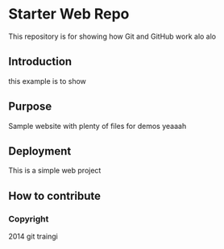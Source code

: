 # Starter Web Repo

This repository is for showing how Git and GitHub work alo alo 

## Introduction 

this example is to show 
## Purpose

Sample website with plenty of files for demos yeaaah 

## Deployment 
This is a simple web project 

## How to contribute 
### Copyright 
2014 git traingi